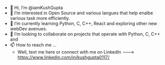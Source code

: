 - 👋 Hi, I’m @iamKushGupta
- 👀 I’m interested in Open Source and various langues that help enalbe various task more efficiently.
- 🌱 I’m currently learning Python, C, C++, React and exploring other new webDev avenues.
- 💞️ I’m looking to collaborate on projects that operate with Python, C, C++ and 
- 📫 How to reach me ...
    - Well, text me here or connect with me on LinkedIn ---> https://www.linkedin.com/in/kushgupta0117/

<!---
iamKushGupta/iamKushGupta is a ✨ special ✨ repository because its `README.md` (this file) appears on your GitHub profile.
You can click the Preview link to take a look at your changes.
--->
